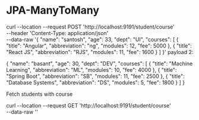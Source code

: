 # JPA-ManyToMany
curl --location --request POST 'http://localhost:9191/student/course' \
--header 'Content-Type: application/json' \
--data-raw '{
    "name": "santosh",
    "age": 33,
    "dept": "UI",
    "courses": [
        {
            "title": "Angular",
            "abbreviation": "ng",
            "modules": 12,
            "fee": 5000
        },
        {
            "title": "React JS",
            "abbreviation": "RJS",
            "modules": 11,
            "fee": 1600
        }
    ]
}'
payload 2:

{
    "name": "basant",
    "age": 30,
    "dept": "DEV",
    "courses": [
        {
            "title": "Machine Learning",
            "abbreviation": "ML",
            "modules": 10,
            "fee": 4000
        },
        {
            "title": "Spring Boot",
            "abbreviation": "SB",
            "modules": 11,
            "fee": 2500
        },
        {
            "title": "Database Systems",
            "abbreviation": "DS",
            "modules": 5,
            "fee": 1800
        }
    ]
}

Fetch students with course

curl --location --request GET 'http://localhost:9191/student/course' \
--data-raw ''
